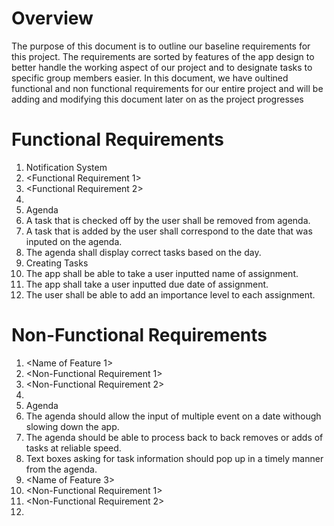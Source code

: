 # Overview
The purpose of this document is to outline our baseline requirements for this project. The requirements are sorted by features of the app design to better handle the working aspect of our project and to designate tasks to specific group members easier. In this document, we have oultined functional and non functional requirements for our entire project and will  be adding and modifying this document later on as the project progresses

# Functional Requirements
 1. Notification System
  1. <Functional Requirement 1>
  1. <Functional Requirement 2>
  1. <And so on>
 1. Agenda
  1. A task that is checked off by the user shall be removed from agenda.
  1. A task that is added by the user shall correspond to the date that was inputed on the agenda.
  1. The agenda shall display correct tasks based on the day.
 1. Creating Tasks
  1. The app shall be able to take a user inputted name of assignment.
  1. The app shall take a user inputted due date of assignment.
  1. The user shall be able to add an importance level to each assignment.
 
# Non-Functional Requirements
 1. <Name of Feature 1>
  1. <Non-Functional Requirement 1>
  1. <Non-Functional Requirement 2>
  1. <And so on>
 1. Agenda
  1. The agenda should allow the input of multiple event on a date withough slowing down the app.
  1. The agenda should be able to process back to back removes or adds of tasks at reliable speed.
  1. Text boxes asking for task information should pop up in a timely manner from the agenda. 
 1. <Name of Feature 3>
  1. <Non-Functional Requirement 1>
  1. <Non-Functional Requirement 2>
  1. <And so on>
